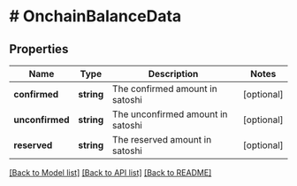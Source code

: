 # # OnchainBalanceData

## Properties

Name | Type | Description | Notes
------------ | ------------- | ------------- | -------------
**confirmed** | **string** | The confirmed amount in satoshi | [optional]
**unconfirmed** | **string** | The unconfirmed amount in satoshi | [optional]
**reserved** | **string** | The reserved amount in satoshi | [optional]

[[Back to Model list]](../../README.md#models) [[Back to API list]](../../README.md#endpoints) [[Back to README]](../../README.md)
